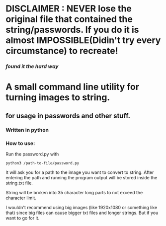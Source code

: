 # DISCLAIMER : NEVER lose the original file that contained the string/passwords. If you do it is almost IMPOSSIBLE(Didin't try every circumstance) to recreate!
### *found it the hard way* 


# A small command line utility for turning images to string.
## for usage in passwords and other stuff.
### Written in python

### How to use:

Run the password.py with

```python3 /path-to-file/password.py```

It will ask you for a path to the image you want to convert to string.
After entering the path and running the program output will be stored inside the string.txt file.

String will be broken into 35 character long parts to not exceed the character limit.

I wouldn't recommend using big images (like 1920x1080 or something like that) since big files can cause bigger txt files and longer strings. But if you want to go for it.
